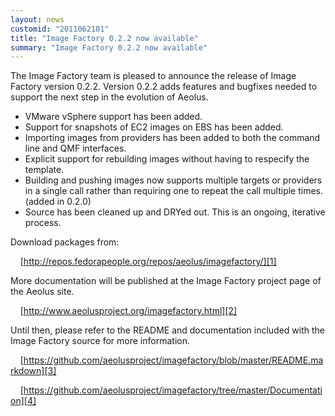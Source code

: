 ```yaml
---
layout: news
customid: "2011062101"
title: "Image Factory 0.2.2 now available"
summary: "Image Factory 0.2.2 now available"
---
```

The Image Factory team is pleased to announce the release of Image Factory
version 0.2.2. Version 0.2.2 adds features and bugfixes needed to support the
next step in the evolution of Aeolus.

* VMware vSphere support has been added.
* Support for snapshots of EC2 images on EBS has been added.
* Importing images from providers has been added to both the command line and
  QMF interfaces.
* Explicit support for rebuilding images without having to respecify the
  template.
* Building and pushing images now supports multiple targets or providers in a
  single call rather than requiring one to repeat the call multiple times.
  (added in 0.2.0)
* Source has been cleaned up and DRYed out. This is an ongoing, iterative
  process.

Download packages from:

&nbsp;&nbsp;&nbsp;&nbsp;[http://repos.fedorapeople.org/repos/aeolus/imagefactory/][1]

More documentation will be published at the Image Factory project page of the
Aeolus site.

&nbsp;&nbsp;&nbsp;&nbsp;[http://www.aeolusproject.org/imagefactory.html][2]

Until then, please refer to the README and documentation included with the
Image Factory source for more information.

&nbsp;&nbsp;&nbsp;&nbsp;[https://github.com/aeolusproject/imagefactory/blob/master/README.markdown][3]

&nbsp;&nbsp;&nbsp;&nbsp;[https://github.com/aeolusproject/imagefactory/tree/master/Documentation][4]

 [1]: http://repos.fedorapeople.org/repos/aeolus/imagefactory/ "Image Factory repository"
 [2]: http://www.aeolusproject.org/imagefactory.html "Image Factory project page"
 [3]: https://github.com/aeolusproject/imagefactory/blob/master/README.markdown "Image Factory README"
 [4]: https://github.com/aeolusproject/imagefactory/tree/master/Documentation "Image Factory documentation"